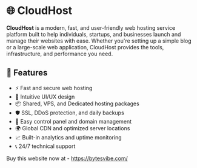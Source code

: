 # 🌐 CloudHost

**CloudHost** is a modern, fast, and user-friendly web hosting service platform built to help individuals, startups, and businesses launch and manage their websites with ease. Whether you're setting up a simple blog or a large-scale web application, CloudHost provides the tools, infrastructure, and performance you need.

## 🚀 Features

- ⚡ Fast and secure web hosting
- 🧩 Intuitive UI/UX design
- 📦 Shared, VPS, and Dedicated hosting packages
- 🛡️ SSL, DDoS protection, and daily backups
- 🔧 Easy control panel and domain management
- 🌍 Global CDN and optimized server locations
- 📈 Built-in analytics and uptime monitoring
- 📞 24/7 technical support

Buy this website now at - https://bytesvibe.com/
